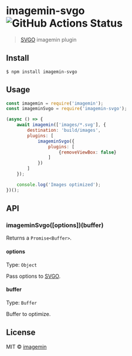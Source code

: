 # imagemin-svgo ![GitHub Actions Status](https://github.com/imagemin/imagemin-svgo/workflows/test/badge.svg?branch=master)

> [SVGO](https://github.com/svg/svgo) imagemin plugin


## Install

```
$ npm install imagemin-svgo
```


## Usage

```js
const imagemin = require('imagemin');
const imageminSvgo = require('imagemin-svgo');

(async () => {
	await imagemin(['images/*.svg'], {
		destination: 'build/images',
		plugins: [
			imageminSvgo({
				plugins: [
					{removeViewBox: false}
				]
			})
		]
	});

	console.log('Images optimized');
})();
```


## API

### imageminSvgo([options])(buffer)

Returns a `Promise<Buffer>`.

#### options

Type: `Object`

Pass options to [SVGO](https://github.com/svg/svgo#what-it-can-do).

#### buffer

Type: `Buffer`

Buffer to optimize.


## License

MIT © [imagemin](https://github.com/imagemin)
